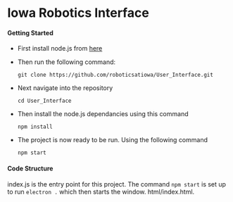 # Iowa Robotics Interface

#### Getting Started

- First install node.js from [here](https://nodejs.org/en/download/)


- Then run the following command:

    `git clone https://github.com/roboticsatiowa/User_Interface.git`


- Next navigate into the repository 

    `cd User_Interface`


- Then install the node.js dependancies using this command

    `npm install`


- The project is now ready to be run. Using the following command

    `npm start`


#### Code Structure

index.js is the entry point for this project. The command `npm start` 
is set up to run `electron .` which then starts the window. html/index.html.